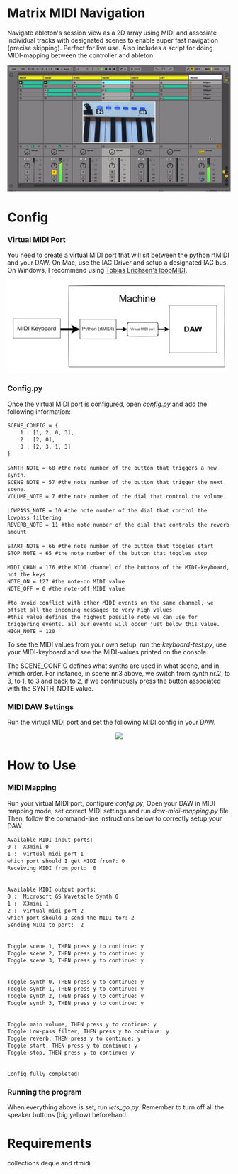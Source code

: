 # Matrix MIDI Navigation
Navigate ableton's session view as a 2D array using MIDI and assosiate individual tracks with designated scenes to enable super fast navigation (precise skipping). Perfect for live use. Also includes a script for doing MIDI-mapping between the controller and ableton.

<p align="center">
 <img src="img/main.gif" width=600>
</p>

# Config
### Virtual MIDI Port
You need to create a virtual MIDI port that will sit between the python rtMIDI and your DAW. On Mac, use the IAC Driver and setup a designated IAC bus. On Windows, I recommend using [Tobias Erichsen's loopMIDI](https://www.tobias-erichsen.de/software/loopmidi.html).

<p align="center">
 <img src="img/overview.png" width=600>
</p>

### Config.py
Once the virtual MIDI port is configured, open *config.py* and add the following information:
```
SCENE_CONFIG = {
    1 : [1, 2, 0, 3],
    2 : [2, 0],
    3 : [2, 3, 1, 3]
}

SYNTH_NOTE = 68 #the note number of the button that triggers a new synth.
SCENE_NOTE = 57 #the note number of the button that trigger the next scene.
VOLUME_NOTE = 7 #the note number of the dial that control the volume

LOWPASS_NOTE = 10 #the note number of the dial that control the lowpass filtering
REVERB_NOTE = 11 #the note number of the dial that controls the reverb amount 

START_NOTE = 66 #the note number of the button that toggles start
STOP_NOTE = 65 #the note number of the button that toggles stop

MIDI_CHAN = 176 #the MIDI channel of the buttons of the MIDI-keyboard, not the keys
NOTE_ON = 127 #the note-on MIDI value
NOTE_OFF = 0 #the note-off MIDI value

#to avoid conflict with other MIDI events on the same channel, we offset all the incoming messages to very high values.
#this value defines the highest possible note we can use for triggering events. all our events will occur just below this value.
HIGH_NOTE = 120
```
To see the MIDI values from your own setup, run the *keyboard-test.py*, use your MIDI-keyboard and see the MIDI-values printed on the console. 

The SCENE_CONFIG defines what synths are used in what scene, and in which order. For instance, in scene nr.3 above, we switch from synth nr.2, to 3, to 1, to 3 and back to 2, if we continuously press the button associated with the SYNTH_NOTE value.

### MIDI DAW Settings
Run the virtual MIDI port and set the following MIDI config in your DAW.
<p align="center">
 <img src="img/ableton-midi-pref.png" width=400>
</p>

# How to Use
### MIDI Mapping
Run your virtual MIDI port, configure *config.py*, Open your DAW in MIDI mapping mode, set correct MIDI settings and run *daw-midi-mapping.py* file. Then, follow the command-line instructions below to correctly setup your DAW.
```
Available MIDI input ports:
0 :  X3mini 0
1 :  virtual_midi_port 1
which port should I get MIDI from?: 0
Receiving MIDI from port:  0


Available MIDI output ports:
0 :  Microsoft GS Wavetable Synth 0
1 :  X3mini 1
2 :  virtual_midi_port 2
which port should I send the MIDI to?: 2
Sending MIDI to port:  2


Toggle scene 1, THEN press y to continue: y
Toggle scene 2, THEN press y to continue: y
Toggle scene 3, THEN press y to continue: y


Toggle synth 0, THEN press y to continue: y
Toggle synth 1, THEN press y to continue: y
Toggle synth 2, THEN press y to continue: y
Toggle synth 3, THEN press y to continue: y


Toggle main volume, THEN press y to continue: y
Toggle Low-pass filter, THEN press y to continue: y
Toggle reverb, THEN press y to continue: y
Toggle start, THEN press y to continue: y
Toggle stop, THEN press y to continue: y


Config fully completed!
```

### Running the program
When everything above is set, run *lets_go.py*. Remember to turn off all the speaker buttons (big yellow) beforehand.

# Requirements
collections.deque and rtmidi

